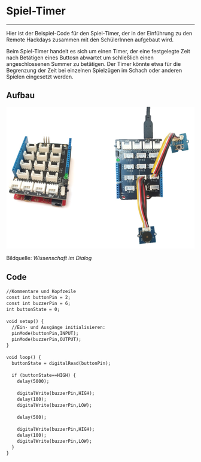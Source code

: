 # Spiel-Timer
----
Hier ist der Beispiel-Code für den Spiel-Timer, der in der Einführung zu den Remote Hackdays zusammen mit den SchülerInnen aufgebaut wird.

Beim Spiel-Timer handelt es sich um einen Timer, der eine festgelegte Zeit nach Betätigen eines Buttosn abwartet um schließlich einen angeschlossenen Summer zu betätigen. Der Timer könnte etwa für die Begrenzung der Zeit bei einzelnen Spielzügen im Schach oder anderen Spielen eingesetzt werden. 

## Aufbau

<img src=https://raw.githubusercontent.com/MakeYourSchool/Spiel-Timer/main/Abbildung/Spiel-Timer.jpg width=600px>

Bildquelle: *Wissenschaft im Dialog*

## Code

```
//Kommentare und Kopfzeile
const int buttonPin = 2;
const int buzzerPin = 6;
int buttonState = 0;

void setup() {
  //Ein- und Ausgänge initialisieren:
  pinMode(buttonPin,INPUT);
  pinMode(buzzerPin,OUTPUT);
}

void loop() {
  buttonState = digitalRead(buttonPin);
  
  if (buttonState==HIGH) {
    delay(5000);
    
    digitalWrite(buzzerPin,HIGH);
    delay(100);
    digitalWrite(buzzerPin,LOW);
    
    delay(500);
    
    digitalWrite(buzzerPin,HIGH);
    delay(100);
    digitalWrite(buzzerPin,LOW);
  }
}

```

